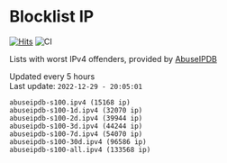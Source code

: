 # Blocklist IP

[![Hits](https://hits.seeyoufarm.com/api/count/incr/badge.svg?url=https%3A%2F%2Fgithub.com%2Fborestad%2Fblocklist-ip%2F&count_bg=%2379C83D&title_bg=%23555555&icon=&icon_color=%23E7E7E7&title=hits&edge_flat=false)](https://hits.seeyoufarm.com)  ![CI](https://img.shields.io/github/workflow/status/borestad/blocklist-ip/CI?style=flat-square)

Lists with worst IPv4 offenders, provided by [AbuseIPDB](https://www.abuseipdb.com/)

<!-- FOOTER-PLACEHOLDER -->
Updated every 5 hours<br>
Last update: `2022-12-29 - 20:05:01`
```
abuseipdb-s100.ipv4 (15168 ip)
abuseipdb-s100-1d.ipv4 (32070 ip)
abuseipdb-s100-2d.ipv4 (39944 ip)
abuseipdb-s100-3d.ipv4 (44244 ip)
abuseipdb-s100-7d.ipv4 (54070 ip)
abuseipdb-s100-30d.ipv4 (96586 ip)
abuseipdb-s100-all.ipv4 (133568 ip)
```
